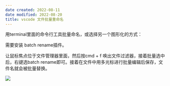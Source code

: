 ```yaml
---
date created: 2022-08-11
date modified: 2022-08-20
title: vscode 文件批量重命名
---
```


用terminal里面的命令行工具批量命名，或选择另一个图形化的方式：

需要安装 batch rename插件。

让鼠标焦点位于文件管理器里面，然后按cmd + f 唤出文件过滤器，接着批量选中后，右键选batch rename即可。接着在文件中用多光标进行批量编辑后保存，文件名就会被批量替换。

![](https://img.oldwinter.top/vscode%20文件批量重命名_image_1.png)
